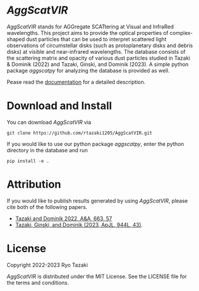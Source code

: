 
# *AggScatVIR*

*AggScatVIR* stands for AGGregate SCATtering at Visual and InfraRed wavelengths. This project aims to provide the optical properties of complex-shaped dust particles that can be used to interpret scattered light observations of circumstellar disks (such as protoplanetary disks and debris disks) at visible and near-infrared wavelengths. The database consists of the scattering matrix and opacity of various dust particles studied in Tazaki & Dominik (2022) and Tazaki, Ginski, and Dominik (2023). A simple python package *aggscatpy* for analyzing the database is provided as well.

Pease read the [documentation](https://rtazaki1205.github.io/AggScatVIR/) for a detailed description.

# Download and Install

You can download *AggScatVIR* via

    git clone https://github.com/rtazaki1205/AggScatVIR.git

If you would like to use our python package *aggscatpy*, enter the python directory in the database and run 

    pip install -e .    

# Attribution

If you would like to publish results generated by using *AggScatVIR*, please cite both of the following papers.
 - [Tazaki and Dominik 2022, A&A, 663, 57](https://ui.adsabs.harvard.edu/abs/2022A%26A...663A..57T)
 - [Tazaki, Ginski, and Dominik (2023, ApJL, 944L, 43)](https://ui.adsabs.harvard.edu/abs/2023ApJ...944L..43T).

# License
Copyright 2022-2023 Ryo Tazaki

*AggScatVIR* is distributed under the MIT License. See the LICENSE file for the terms and conditions.
